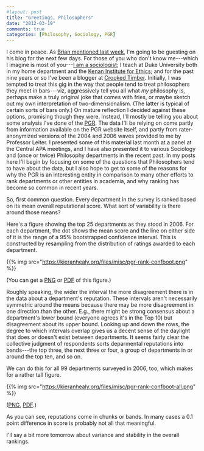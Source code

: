 ```yaml
---
#layout: post
title: "Greetings, Philosophers"
date: "2012-03-19"
comments: true
categories: [Philosophy, Sociology, PGR]
---
```


I come in peace. As [Brian mentioned last week](http://leiterreports.typepad.com/blog/2012/03/guest-blogger-kieran-healy.html), I'm going to be guesting on his blog for the next few days. For those of you who don't know me---which I imagine is most of you---[I am a sociologist](https://kieranhealy.org/); I teach at Duke University both in my home department and the [Kenan Institute for Ethics](http://kenan.ethics.duke.edu/); and for the past nine years or so I've been a blogger at [Crooked Timber](http://crookedtimber.org). Initially, I was tempted to treat this gig in the way that people tend to treat philosophers they meet in bars---viz, aggressively tell you all what _my_ philosophy is, perhaps make a truly original joke that comes with fries, or maybe sketch out my own interpretation of two-dimensionalism. (The latter is typical of certain sorts of bars only.) On mature reflection I decided against these options, promising though they were. Instead, I'll mostly be telling you about some analysis I've done of the [PGR](http://www.philosophicalgourmet.com/). The data I'll be relying on come partly from information available on the PGR website itself, and partly from rater-anonymized versions of the 2004 and 2006 waves provided to me by Professor Leiter. I presented some of this material last month at a panel at the Central APA meetings, and I have also presented it to various Sociology and (once or twice) Philosophy departments in the recent past. In my posts here I'll begin by focusing on some of the questions that Philosophers tend to have about the data, but I also hope to get to some of the reasons for why the PGR is an interesting entity in comparison to many other efforts to rank departments or other entities in academia, and why ranking has become so common in recent years.

So, first common question. Every department in the survey is ranked based on its mean overall reputational score. What sort of variability is there around those means? 

Here's a figure showing the top 25 departments as they stood in 2006. For each department, the dot shows the mean score and the line on either side of it is the range of a 95% bootstrapped confidence interval. This is constructed by resampling from the distribution of ratings awarded to each department. 

{{% img src="https://kieranhealy.org/files/misc/pgr-rank-confboot.png" %}}

(You can get a <a href="https://kieranhealy.org/files/misc/pgr-rank-confboot.png">PNG</a> or <a href="https://kieranhealy.org/files/misc/pgr-rank-confboot.pdf">PDF</a> of this figure.)

Roughly speaking, the wider the interval the more disagreement there is in the data about a department's reputation. These intervals aren't necessarily symmetric around the means because there may be more disagreement in one direction than the other. E.g., there might be strong consensus about a department's lower bound (everyone agrees it's in the Top 10) but disagreement about its upper bound. Looking up and down the rows, the degree to which intervals overlap gives us a decent sense of the daylight that does or doesn't exist between departments. It seems fairly clear the collective judgment of respondents sorts deparmental reputations into bands---the top three, the next three or four, a group of departments in or around the top ten, and so on. 

We can do this for all 99 departments surveyed in 2006, too, which makes for a rather tall figure.

{{% img src="https://kieranhealy.org/files/misc/pgr-rank-confboot-all.png" %}}

(<a href="https://kieranhealy.org/files/misc/pgr-rank-confboot-all.png">PNG</a>, <a href="https://kieranhealy.org/files/misc/pgr-rank-confboot-all.pdf">PDF</a>.)

As you can see, reputations come in chunks or bands. In many cases a 0.1 point difference in score is probably not all that meaningful.

I'll say a bit more tomorrow about variance and stability in the overall rankings. 
